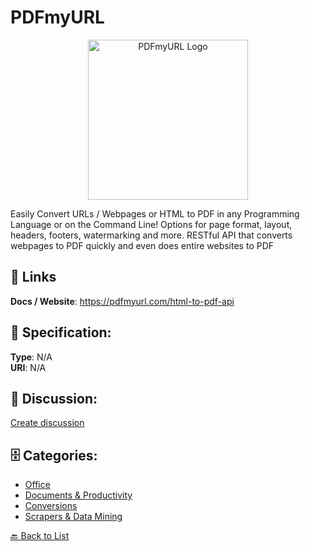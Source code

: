 # PDFmyURL
<p align="center">
    <img width="256" src="https://raw.githubusercontent.com/apis-list/apis-list/main/apis/pdfmyurl/logo_256x256.png" alt="PDFmyURL Logo"/>
</p>

Easily Convert URLs / Webpages or HTML to PDF in any Programming Language or on the Command Line! Options for page format, layout, headers, footers, watermarking and more. RESTful API that converts webpages to PDF quickly and even does entire websites to PDF

##  🔗 Links
**Docs / Website**: https://pdfmyurl.com/html-to-pdf-api

## 🧬 Specification:
**Type**: N/A  
**URI**: N/A

## 💬 Discussion:
[Create discussion](https://github.com/apis-list/apis-list/discussions/new)

## 🗄️ Categories:
- [Office](https://github.com/apis-list/apis-list#office)
- [Documents & Productivity](https://github.com/apis-list/apis-list#documents--productivity)
- [Conversions](https://github.com/apis-list/apis-list#conversions)
- [Scrapers & Data Mining](https://github.com/apis-list/apis-list#scrapers--data-mining)




[🔙 Back to List](https://github.com/apis-list/apis-list)

